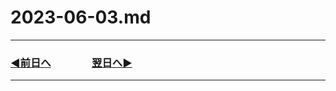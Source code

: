 # 2023-06-03.md
---
### [◀️前日へ](https://github.com/yuasys/chatty-journal/blob/main/2023/06/2023-06-02.md)&emsp;&emsp;&emsp;&emsp;[翌日へ▶️](https://github.com/yuasys/chatty-journal/blob/main/2023/06/2023-06-04.md)
---
